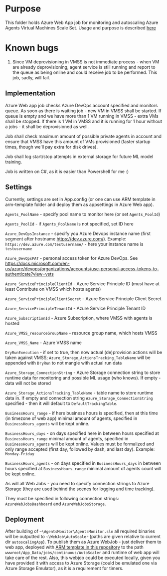 # Purpose

This folder holds Azure Web App job for monitoring and autoscaling Azure Agents Virtual Machines Scale Set. Usage and purpose is described [here](https://dobryak.org/self-hosted-agents-at-azure-devops-a-little-cost-saving-trick/)

# Known bugs

1. Since VM deprovisioning in VMSS is not immediate process - when VM are already deprovisioning, agent service is still running and report to the queue as being online and could receive job to be performed. This job, sadly, will fail.

## Implementation

Azure Web app job checks Azure DevOps account specified and monitors queue. As soon as there is waiting job - new VM in VMSS shall be started.
If queue is empty and we have more than 1 VM running in VMSS - extra VMs shall be stopped. If there is 1 VM in VMSS and it is running for 1 hour without a jobs - it shall be deprovisioned as well.

Job shall check maximum amount of possible private agents in account and ensure that VMSS have this amount of VMs provisioned (faster startup times, though we'll pay extra for disk drives).

Job shall log start/stop attempts in external storage for future ML model training. 

Job is written on C#, as it is easier than Powershell for me :)

## Settings 

Currently, settings are set in App.config (or one can use ARM template in arm-template folder and deploy them as appsettings in Azure Web app).

```Agents_PoolName``` - specify pool name to monitor here (or set ```Agents_PoolId```)

```Agents_PoolId``` - if ```Agents_PoolName``` is not specified, set ID here

```Azure_DevOpsInstance``` - specify you Azure Devops instance name (first segment after hostname https://dev.azure.com/). Example: ```https://dev.azure.com/testusername/``` - here your instance name is ```testusername```

```Azure_DevOpsPAT``` - personal access token for Azure DevOps. See https://docs.microsoft.com/en-us/azure/devops/organizations/accounts/use-personal-access-tokens-to-authenticate?view=vsts 

```Azure_ServicePrincipleClientId``` - Azure Service Principle ID (must have at least Contribute on VMSS which hosts agents)

```Azure_ServicePrincipleClientSecret``` - Azure Service Principle Client Secret

```Azure_ServicePrincipleTenantId``` - Azure Service Principle Tenant ID

```Azure_SubscriptionId``` - Azure Subscription, where VMSS with agents is hosted

```Azure_VMSS_resourceGroupName``` - resource group name, which hosts VMSS

```Azure_VMSS_Name``` - Azure VMSS name

```DryRunExecution``` - if set to true, then now actual (de)provision actions will be taken against VMSS; ```Azure_Storage_ActionsTracking_TableName``` will be appended with ```DryRun``` to not mangle with actual run data

```Azure_Storage_ConnectionString``` - Azure Storage connection string to store runtime data for monitoring and possible ML usage (who knows). If empty - data will not be stored

```Azure_Storage_ActionsTracking_TableName``` - table name to store runtime data in. If empty and connection string ```Azure_Storage_ConnectionString``` specified - then it will default to ```DefaultTrackingTable```.

```BusinessHours_range``` - if here business hours is specified, then at this time (in timezone of web app) minimal amount of agents, specified in ```BusinessHours_agents``` will be kept online.

```BusinessHours_days``` - on days specified here in between hours specified at ```BusinessHours_range``` minimal amount of agents, specified in ```BusinessHours_agents``` will be kept online. Values must be formalized and only range accepted (first day, followed by dash, and last day). Example: ```Monday-Friday```

```BusinessHours_agents``` -  on days specified in ```BusinessHours_days``` in between hours specified at ```BusinessHours_range``` minimal amount of agents count will be kept online.

As will all Web Jobs - you need to specify connection strings to Azure Storage (they are used behind the scenes for logging and time tracking).

They must be specified in following connection strings: ```AzureWebJobsDashboard``` and ```AzureWebJobsStorage```.

## Deployment

After building of ```~\AgentsMonitor\AgentsMonitor.sln``` all required binaries will be outputted to ```~\WebJob\AutoScaler``` (paths are given relative to current dir ```autoscalingApp```). To publish them as Azure WebJob - just deliver them to web app, deployed with [ARM template in this repository](./arm-template/) to the path ```wwwroot/App_Data/jobs/continuous/AutoScaler``` and runtime of web app will take care of the rest. Also, this webjob could be executed locally, given you have provided it with access to Azure Storage (could be emulated one via Azure Storage Emulator), as it is a requirement for timers.
